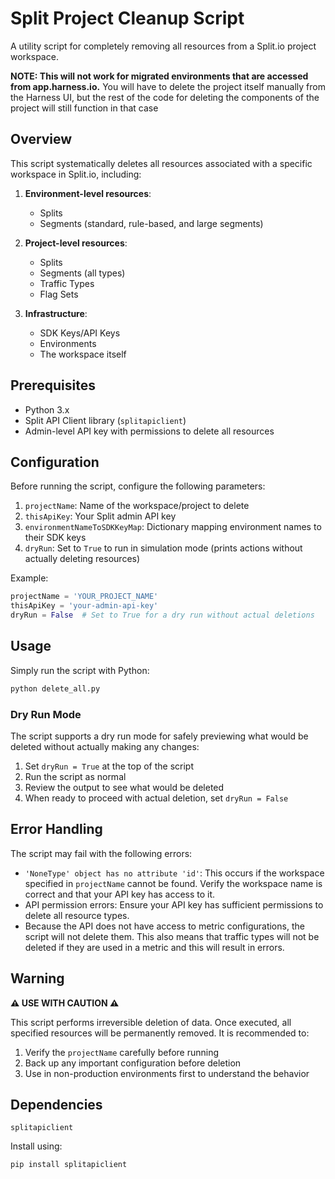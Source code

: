 # Split Project Cleanup Script

A utility script for completely removing all resources from a Split.io project workspace.

**NOTE: This will not work for migrated environments that are accessed from app.harness.io.** 
You will have to delete the project itself manually from the Harness UI, but the rest of the code for deleting the components of the project will still function in that case

## Overview

This script systematically deletes all resources associated with a specific workspace in Split.io, including:

1. **Environment-level resources**:
   - Splits
   - Segments (standard, rule-based, and large segments)

2. **Project-level resources**:
   - Splits
   - Segments (all types)
   - Traffic Types
   - Flag Sets

3. **Infrastructure**:
   - SDK Keys/API Keys
   - Environments
   - The workspace itself

## Prerequisites

- Python 3.x
- Split API Client library (`splitapiclient`)
- Admin-level API key with permissions to delete all resources

## Configuration

Before running the script, configure the following parameters:

1. `projectName`: Name of the workspace/project to delete
2. `thisApiKey`: Your Split admin API key
3. `environmentNameToSDKKeyMap`: Dictionary mapping environment names to their SDK keys
4. `dryRun`: Set to `True` to run in simulation mode (prints actions without actually deleting resources)

Example:
```python
projectName = 'YOUR_PROJECT_NAME'
thisApiKey = 'your-admin-api-key'
dryRun = False  # Set to True for a dry run without actual deletions
```

## Usage

Simply run the script with Python:

```bash
python delete_all.py
```

### Dry Run Mode

The script supports a dry run mode for safely previewing what would be deleted without actually making any changes:

1. Set `dryRun = True` at the top of the script
2. Run the script as normal
3. Review the output to see what would be deleted
4. When ready to proceed with actual deletion, set `dryRun = False`

## Error Handling

The script may fail with the following errors:

- `'NoneType' object has no attribute 'id'`: This occurs if the workspace specified in `projectName` cannot be found. Verify the workspace name is correct and that your API key has access to it.
- API permission errors: Ensure your API key has sufficient permissions to delete all resource types.
- Because the API does not have access to metric configurations, the script will not delete them. This also means that traffic types will not be deleted if they are used in a metric and this will result in errors.

## Warning

**⚠️ USE WITH CAUTION ⚠️**

This script performs irreversible deletion of data. Once executed, all specified resources will be permanently removed. It is recommended to:

1. Verify the `projectName` carefully before running
2. Back up any important configuration before deletion
3. Use in non-production environments first to understand the behavior

## Dependencies

```
splitapiclient
```

Install using:

```bash
pip install splitapiclient
```
